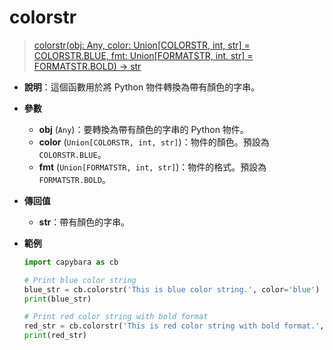 # colorstr

> [colorstr(obj: Any, color: Union[COLORSTR, int, str] = COLORSTR.BLUE, fmt: Union[FORMATSTR, int, str] = FORMATSTR.BOLD) -> str](https://github.com/DocsaidLab/Capybara/blob/975d62fba4f76db59e715c220f7a2af5ad8d050e/capybara/utils/utils.py#L37)

- **說明**：這個函數用於將 Python 物件轉換為帶有顏色的字串。

- **參數**

  - **obj** (`Any`)：要轉換為帶有顏色的字串的 Python 物件。
  - **color** (`Union[COLORSTR, int, str]`)：物件的顏色。預設為 `COLORSTR.BLUE`。
  - **fmt** (`Union[FORMATSTR, int, str]`)：物件的格式。預設為 `FORMATSTR.BOLD`。

- **傳回值**

  - **str**：帶有顏色的字串。

- **範例**

  ```python
  import capybara as cb

  # Print blue color string
  blue_str = cb.colorstr('This is blue color string.', color='blue')
  print(blue_str)

  # Print red color string with bold format
  red_str = cb.colorstr('This is red color string with bold format.', color='red', fmt='bold')
  print(red_str)
  ```
